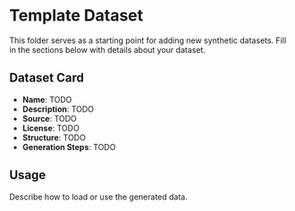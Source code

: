 # Template Dataset

This folder serves as a starting point for adding new synthetic datasets.
Fill in the sections below with details about your dataset.

## Dataset Card

- **Name**: TODO
- **Description**: TODO
- **Source**: TODO
- **License**: TODO
- **Structure**: TODO
- **Generation Steps**: TODO

## Usage

Describe how to load or use the generated data.
